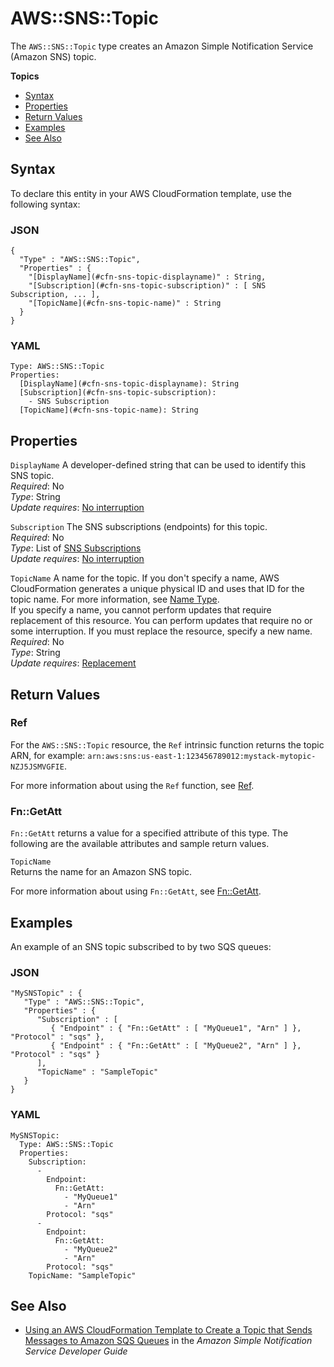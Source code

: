 # AWS::SNS::Topic<a name="aws-properties-sns-topic"></a>

The `AWS::SNS::Topic` type creates an Amazon Simple Notification Service \(Amazon SNS\) topic\.

**Topics**
+ [Syntax](#aws-resource-sns-topic-syntax)
+ [Properties](#w4ab1c21c10e1158b9)
+ [Return Values](#w4ab1c21c10e1158c11)
+ [Examples](#w4ab1c21c10e1158c13)
+ [See Also](#w4ab1c21c10e1158c15)

## Syntax<a name="aws-resource-sns-topic-syntax"></a>

To declare this entity in your AWS CloudFormation template, use the following syntax:

### JSON<a name="aws-resource-sns-topic-syntax.json"></a>

```
{
  "Type" : "AWS::SNS::Topic",
  "Properties" : {
    "[DisplayName](#cfn-sns-topic-displayname)" : String,
    "[Subscription](#cfn-sns-topic-subscription)" : [ SNS Subscription, ... ],
    "[TopicName](#cfn-sns-topic-name)" : String
  }
}
```

### YAML<a name="aws-resource-sns-topic-syntax.yaml"></a>

```
Type: AWS::SNS::Topic
Properties: 
  [DisplayName](#cfn-sns-topic-displayname): String
  [Subscription](#cfn-sns-topic-subscription):
    - SNS Subscription
  [TopicName](#cfn-sns-topic-name): String
```

## Properties<a name="w4ab1c21c10e1158b9"></a>

`DisplayName`  <a name="cfn-sns-topic-displayname"></a>
A developer\-defined string that can be used to identify this SNS topic\.  
*Required*: No  
*Type*: String  
*Update requires*: [No interruption](using-cfn-updating-stacks-update-behaviors.md#update-no-interrupt)

`Subscription`  <a name="cfn-sns-topic-subscription"></a>
The SNS subscriptions \(endpoints\) for this topic\.  
*Required*: No  
*Type*: List of [SNS Subscriptions](aws-properties-sns-subscription.md)  
*Update requires*: [No interruption](using-cfn-updating-stacks-update-behaviors.md#update-no-interrupt)

`TopicName`  <a name="cfn-sns-topic-name"></a>
A name for the topic\. If you don't specify a name, AWS CloudFormation generates a unique physical ID and uses that ID for the topic name\. For more information, see [Name Type](aws-properties-name.md)\.  
If you specify a name, you cannot perform updates that require replacement of this resource\. You can perform updates that require no or some interruption\. If you must replace the resource, specify a new name\.
*Required*: No  
*Type*: String  
*Update requires*: [Replacement](using-cfn-updating-stacks-update-behaviors.md#update-replacement)

## Return Values<a name="w4ab1c21c10e1158c11"></a>

### Ref<a name="w4ab1c21c10e1158c11b2"></a>

For the `AWS::SNS::Topic` resource, the `Ref` intrinsic function returns the topic ARN, for example: `arn:aws:sns:us-east-1:123456789012:mystack-mytopic-NZJ5JSMVGFIE`\.

For more information about using the `Ref` function, see [Ref](intrinsic-function-reference-ref.md)\.

### Fn::GetAtt<a name="w4ab1c21c10e1158c11b4"></a>

`Fn::GetAtt` returns a value for a specified attribute of this type\. The following are the available attributes and sample return values\.

`TopicName`  
Returns the name for an Amazon SNS topic\.

For more information about using `Fn::GetAtt`, see [Fn::GetAtt](intrinsic-function-reference-getatt.md)\.

## Examples<a name="w4ab1c21c10e1158c13"></a>

An example of an SNS topic subscribed to by two SQS queues:

### JSON<a name="aws-resource-sns-topic-example.json"></a>

```
"MySNSTopic" : {
   "Type" : "AWS::SNS::Topic",
   "Properties" : {
      "Subscription" : [
         { "Endpoint" : { "Fn::GetAtt" : [ "MyQueue1", "Arn" ] }, "Protocol" : "sqs" },
         { "Endpoint" : { "Fn::GetAtt" : [ "MyQueue2", "Arn" ] }, "Protocol" : "sqs" }
      ],
      "TopicName" : "SampleTopic"
   }
}
```

### YAML<a name="aws-resource-sns-topic-example.yaml"></a>

```
MySNSTopic: 
  Type: AWS::SNS::Topic
  Properties: 
    Subscription: 
      - 
        Endpoint: 
          Fn::GetAtt: 
            - "MyQueue1"
            - "Arn"
        Protocol: "sqs"
      - 
        Endpoint: 
          Fn::GetAtt: 
            - "MyQueue2"
            - "Arn"
        Protocol: "sqs"
    TopicName: "SampleTopic"
```

## See Also<a name="w4ab1c21c10e1158c15"></a>
+ [Using an AWS CloudFormation Template to Create a Topic that Sends Messages to Amazon SQS Queues](http://docs.aws.amazon.com/sns/latest/dg/SendMessageToSQS.cloudformation.html) in the *Amazon Simple Notification Service Developer Guide*